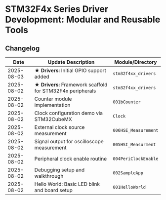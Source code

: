 # STM32F4x Series Driver Development: Modular and Reusable Tools

## Changelog

| Date       | Update Description                                            | Module/Directory           |
|------------|---------------------------------------------------------------|----------------------------|
| 2025-08-03 | ★ **Drivers:** Initial GPIO support added                     | `stm32f4xx_drivers`        |
| 2025-08-02 | ★ **Drivers:** Framework scaffold for STM32F4x peripherals    | `stm32f4xx_drivers`        |
| 2025-08-02 | Counter module implementation                                 | `001bCounter`              |
| 2025-08-02 | Clock configuration demo via STM32CubeMX                      | `Clock`                    |
| 2025-08-02 | External clock source measurement                             | `006HSE_Measurement`       |
| 2025-08-02 | Signal output for oscilloscope measurement                    | `005HSI_Measurment`        |
| 2025-08-02 | Peripheral clock enable routine                               | `004PeriClockEnable`       |
| 2025-08-02 | Debugging setup and walkthrough                               | `002SampleApp`             |
| 2025-08-02 | Hello World: Basic LED blink and board setup                  | `001HelloWorld`            |
